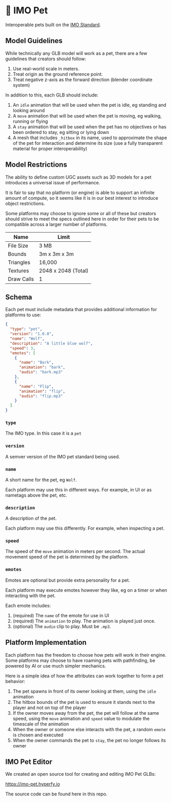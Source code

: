 # 🐶 IMO Pet

Interoperable pets built on the [IMO Standard](../../README.md).

## Model Guidelines

While technically any GLB model will work as a pet, there are a few guidelines that creators should follow:

1. Use real-world scale in meters.
1. Treat origin as the ground reference point.
1. Treat negative z-axis as the forward direction (blender coordinate system)

In addition to this, each GLB should include:

1. An `idle` animation that will be used when the pet is idle, eg standing and looking around
1. A `move` animation that will be used when the pet is moving, eg walking, running or flying
1. A `stay` animation that will be used when the pet has no objectives or has been ordered to stay, eg sitting or lying down
1. A mesh that includes `_hitbox` in its name, used to approximate the shape of the pet for interaction and determine its size (use a fully transparent material for proper interoperability)

## Model Restrictions

The ability to define custom UGC assets such as 3D models for a pet introduces a universal issue of performance.

It is fair to say that no platform (or engine) is able to support an infinite amount of compute, so it seems like it is in our best interest to introduce object restrictions.

Some platforms may choose to ignore some or all of these but creators should strive to meet the specs outlined here in order for their pets to be compatible across a larger number of platforms.

| Name       | Limit               |
| ---------- | ------------------- |
| File Size  | 3 MB                |
| Bounds     | 3m x 3m x 3m        |
| Triangles  | 16,000              |
| Textures   | 2048 x 2048 (Total) |
| Draw Calls | 1                   |

## Schema

Each pet must include metadata that provides additional information for platforms to use:

```json
{
  "type": "pet",
  "version": "1.0.0",
  "name": "Wolf",
  "description": "A little blue wolf",
  "speed": 3,
  "emotes": [
    {
      "name": "Bark",
      "animation": "bark",
      "audio": "bark.mp3"
    },
    {
      "name": "Flip",
      "animation": "flip",
      "audio": "flip.mp3"
    }
  ]
}
```

### `type`

The IMO type. In this case it is a `pet`

### `version`

A semver version of the IMO pet standard being used.

### `name`

A short name for the pet, eg `Wolf`.

Each platform may use this in different ways. For example, in UI or as nametags above the pet, etc.

### `description`

A description of the pet.

Each platform may use this differently. For example, when inspecting a pet.

### `speed`

The speed of the `move` animation in meters per second. The actual movement speed of the pet is determined by the platform.

### `emotes`

Emotes are optional but provide extra personality for a pet.

Each platform may execute emotes however they like, eg on a timer or when interacting with the pet.

Each emote includes:

1. (required) The `name` of the emote for use in UI
1. (required) The `animation` to play. The animation is played just once.
1. (optional) The `audio` clip to play. Must be `.mp3`.

## Platform Implementation

Each platform has the freedom to choose how pets will work in their engine. Some platforms may choose to have roaming pets with pathfinding, be powered by AI or use much simpler mechanics.

Here is a simple idea of how the attributes can work together to form a pet behavior:

1. The pet spawns in front of its owner looking at them, using the `idle` animation
1. The hitbox bounds of the pet is used to ensure it stands next to the player and not on top of the player
1. If the owner moves away from the pet, the pet will follow at the same speed, using the `move` animation and `speed` value to modulate the timescale of the animation
1. When the owner or someone else interacts with the pet, a random `emote` is chosen and executed
1. When the owner commands the pet to `stay`, the pet no longer follows its owner

## IMO Pet Editor

We created an open source tool for creating and editing IMO Pet GLBs:

https://imo-pet.hyperfy.io

The source code can be found here in this repo.
